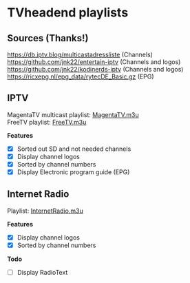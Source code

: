 # TVheadend playlists

## Sources (Thanks!)
https://db.iptv.blog/multicastadressliste (Channels)  
https://github.com/jnk22/entertain-iptv (Channels and logos)  
https://github.com/jnk22/kodinerds-iptv (Channels and logos)  
https://ricxepg.nl/epg_data/rytecDE_Basic.gz (EPG)

## IPTV
MagentaTV multicast playlist: [MagentaTV.m3u](https://raw.githubusercontent.com/MichlW/TVheadend/main/MagentaTV.m3u)  
FreeTV playlist: [FreeTV.m3u](https://raw.githubusercontent.com/MichlW/TVheadend/main/FreeTV.m3u)

**Features**
- [x] Sorted out SD and not needed channels
- [x] Display channel logos
- [x] Sorted by channel numbers
- [x] Display Electronic program guide (EPG)

## Internet Radio
Playlist: [InternetRadio.m3u](https://raw.githubusercontent.com/MichlW/TVheadend/main/InternetRadio.m3u)

**Features**
- [x] Display channel logos
- [x] Sorted by channel numbers

**Todo**
- [ ] Display RadioText
